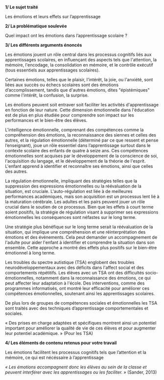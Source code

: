 **1/ Le sujet traité**

Les émotions et leurs effets sur l’apprentissage

**2/ La problématique soulevée**

Quel impact ont les émotions dans l’apprentissage scolaire ?

**3/ Les différents arguments énoncés**

Les émotions jouent un rôle central dans les processus cognitifs liés aux apprentissages scolaires, en influençant des aspects tels que l'attention, la mémoire, l'encodage, la consolidation en mémoire, et le contrôle exécutif (tous essentiels aux apprentissages scolaires).

Certaines émotions, telles que le plaisir, l'intérêt, la joie, ou l'anxiété, sont liées aux succès ou échecs scolaires sont des émotions d’accomplissement, tandis que d'autres émotions, dites "épistémiques" comme l'intérêt, la confusion, la surprise.

Les énotions peuvent soit entraver soit faciliter les activités d'apprentissage en fonction de leur nature. Cette dimension émotionnelle dans l'éducation est de plus en plus étudiée pour comprendre son impact sur les performances et le bien-être des élèves.

L'intelligence émotionnelle, comprenant des compétences comme la compréhension des émotions, la reconnaissance des siennes et celles des autres, et la régulation émotionnelle (déterminé par ce que ressent et pense l’enseignant), joue un rôle essentiel dans l’apprentissage surtout dans le contexte scolaire des enfants de quatre à seize ans. Ces compétences émotionnelles sont acquises par le développement de la conscience de soi, l'acquisition du langage, et le développement de la théorie de l'esprit. L'enfant apprend à identifier et reconnaître ses émotions, ainsi que celles des autres.

La régulation émotionnelle, impliquant des stratégies telles que la suppression des expressions émotionnelles ou la réévaluation de la situation, est cruciale. L'auto-régulation est liée à de meilleures performances académiques, mais son acquisition est un processus lent lié à la maturation cérébrale. Les adultes et les pairs peuvent jouer un rôle crucial dans le soutien de ce processus. Bien que les effets à court terme soient positifs, la stratégie de régulation visant à supprimer ses expressions émotionnelles les conséquences sont néfastes sur le long terme.

Une stratégie plus bénéfique sur le long terme serait la réévaluation de la situation, qui implique une compréhension et une réinterprétation des émotions et des événements. Cela peut demander un accompagnement de l'adulte pour aider l'enfant à identifier et comprendre la situation dans son ensemble. Cette approche a montré des effets plus positifs sur le bien-être émotionnel à long terme.

Les troubles du spectre autistique (TSA) englobent des troubles neurodéveloppementaux avec des déficits dans l'affect social et des comportements répétitifs. Les élèves avec un TSA ont des difficultés socio-émotionnelles, notamment dans la reconnaissance des émotions, ce qui peut affecter leur adaptation à l'école. Des interventions, comme des programmes informatisés, ont montré leur efficacité pour améliorer ces compétences émotionnelles, soutenant ainsi les apprentissages scolaires.

De plus lors de groupes de compétences sociales et émotionnelles les TSA sont traités avec des techniques d’apprentissage comportementales et sociales.

« Des prises en charge adaptées et spécifiques montrent ainsi un potentiel important pour améliorer la qualité de vie de ces élèves et pour augmenter leur potentiel académique. » (Pour les TSA)

**4/ Les éléments de contenu retenus pour votre travail**

Les émotions facilitent les processus cognitifs tels que l’attention et la mémoire, ce qui est nécéssaire à l’apprentissage

_« Les émotions accompagnent donc les élèves au sein de la classe et peuvent interférer avec les apprentissages ou les faciliter. »_ (Sander, 2013)